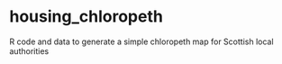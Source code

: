 # housing_chloropeth
R code and data to generate a simple chloropeth map for Scottish local authorities
